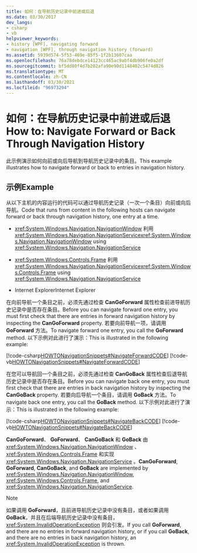 ```yaml
---
title: 如何：在导航历史记录中前进或后退
ms.date: 03/30/2017
dev_langs:
- csharp
- vb
helpviewer_keywords:
- history [WPF], navigating forward
- navigation [WPF], through navigation history (forward)
ms.assetid: 5939d574-5f53-469e-85f5-1f2b13607caa
ms.openlocfilehash: 76a78debdce14123cc465ac9abf4db906fe0a2df
ms.sourcegitcommit: bf5dd80f4d7b202afa90e90d1148402c5474d826
ms.translationtype: MT
ms.contentlocale: zh-CN
ms.lasthandoff: 03/30/2021
ms.locfileid: "96973294"
---
```

# <a name="how-to-navigate-forward-or-back-through-navigation-history"></a><span data-ttu-id="dc320-102">如何：在导航历史记录中前进或后退</span><span class="sxs-lookup"><span data-stu-id="dc320-102">How to: Navigate Forward or Back Through Navigation History</span></span>
<span data-ttu-id="dc320-103">此示例演示如何向前或向后导航到导航历史记录中的条目。</span><span class="sxs-lookup"><span data-stu-id="dc320-103">This example illustrates how to navigate forward or back to entries in navigation history.</span></span>  
  
## <a name="example"></a><span data-ttu-id="dc320-104">示例</span><span class="sxs-lookup"><span data-stu-id="dc320-104">Example</span></span>  
 <span data-ttu-id="dc320-105">从以下主机的内容运行的代码可以通过导航历史记录（一次一个条目）向前或向后导航。</span><span class="sxs-lookup"><span data-stu-id="dc320-105">Code that runs from content in the following hosts can navigate forward or back through navigation history, one entry at a time.</span></span>  
  
- <span data-ttu-id="dc320-106"><xref:System.Windows.Navigation.NavigationWindow> 利用 <xref:System.Windows.Navigation.NavigationService></span><span class="sxs-lookup"><span data-stu-id="dc320-106"><xref:System.Windows.Navigation.NavigationWindow> using <xref:System.Windows.Navigation.NavigationService></span></span>  
  
- <span data-ttu-id="dc320-107"><xref:System.Windows.Controls.Frame> 利用 <xref:System.Windows.Navigation.NavigationService></span><span class="sxs-lookup"><span data-stu-id="dc320-107"><xref:System.Windows.Controls.Frame> using <xref:System.Windows.Navigation.NavigationService></span></span>  
  
- <span data-ttu-id="dc320-108">Internet Explorer</span><span class="sxs-lookup"><span data-stu-id="dc320-108">Internet Explorer</span></span>  
  
 <span data-ttu-id="dc320-109">在向前导航一个条目之前，必须先通过检查 **CanGoForward** 属性检查前进导航历史记录中是否存在条目。</span><span class="sxs-lookup"><span data-stu-id="dc320-109">Before you can navigate forward one entry, you must first check that there are entries in forward navigation history by inspecting the **CanGoForward** property.</span></span> <span data-ttu-id="dc320-110">若要向前导航一项，请调用 **GoForward** 方法。</span><span class="sxs-lookup"><span data-stu-id="dc320-110">To navigate forward one entry, you call the **GoForward** method.</span></span> <span data-ttu-id="dc320-111">以下示例对此进行了演示：</span><span class="sxs-lookup"><span data-stu-id="dc320-111">This is illustrated in the following example:</span></span>  
  
 [!code-csharp[HOWTONavigationSnippets#NavigateForwardCODE](~/samples/snippets/csharp/VS_Snippets_Wpf/HOWTONavigationSnippets/CSharp/HomePage.xaml.cs#navigateforwardcode)]
 [!code-vb[HOWTONavigationSnippets#NavigateForwardCODE](~/samples/snippets/visualbasic/VS_Snippets_Wpf/HOWTONavigationSnippets/visualbasic/homepage.xaml.vb#navigateforwardcode)]  
  
 <span data-ttu-id="dc320-112">在您可以导航回一个条目之前，必须先通过检查 **CanGoBack** 属性检查后退导航历史记录中是否存在条目。</span><span class="sxs-lookup"><span data-stu-id="dc320-112">Before you can navigate back one entry, you must first check that there are entries in back navigation history by inspecting the **CanGoBack** property.</span></span> <span data-ttu-id="dc320-113">若要向后导航一个条目，请调用 **GoBack** 方法。</span><span class="sxs-lookup"><span data-stu-id="dc320-113">To navigate back one entry, you call the **GoBack** method.</span></span> <span data-ttu-id="dc320-114">以下示例对此进行了演示：</span><span class="sxs-lookup"><span data-stu-id="dc320-114">This is illustrated in the following example:</span></span>  
  
 [!code-csharp[HOWTONavigationSnippets#NavigateBackCODE](~/samples/snippets/csharp/VS_Snippets_Wpf/HOWTONavigationSnippets/CSharp/HomePage.xaml.cs#navigatebackcode)]
 [!code-vb[HOWTONavigationSnippets#NavigateBackCODE](~/samples/snippets/visualbasic/VS_Snippets_Wpf/HOWTONavigationSnippets/visualbasic/homepage.xaml.vb#navigatebackcode)]  
  
 <span data-ttu-id="dc320-115">**CanGoForward**、 **GoForward**、 **CanGoBack** 和 **GoBack** 由 <xref:System.Windows.Navigation.NavigationWindow> 、 <xref:System.Windows.Controls.Frame> 和实现 <xref:System.Windows.Navigation.NavigationService> 。</span><span class="sxs-lookup"><span data-stu-id="dc320-115">**CanGoForward**, **GoForward**, **CanGoBack**, and **GoBack** are implemented by <xref:System.Windows.Navigation.NavigationWindow>, <xref:System.Windows.Controls.Frame>, and <xref:System.Windows.Navigation.NavigationService>.</span></span>  
  
> [!NOTE]
> <span data-ttu-id="dc320-116">如果调用 **GoForward**，且前进导航历史记录中没有条目，或者如果调用 **GoBack**，并且在后端导航历史记录中没有条目， <xref:System.InvalidOperationException> 则会引发。</span><span class="sxs-lookup"><span data-stu-id="dc320-116">If you call **GoForward**, and there are no entries in forward navigation history, or if you call **GoBack**, and there are no entries in back navigation history, an <xref:System.InvalidOperationException> is thrown.</span></span>
